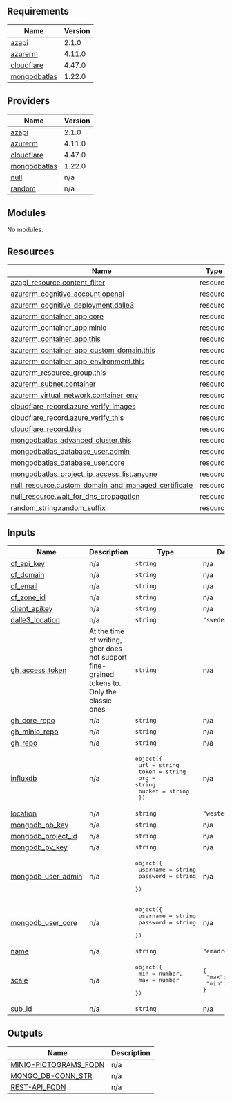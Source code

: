 <!-- BEGIN_TF_DOCS -->
## Requirements

| Name | Version |
|------|---------|
| <a name="requirement_azapi"></a> [azapi](#requirement\_azapi) | 2.1.0 |
| <a name="requirement_azurerm"></a> [azurerm](#requirement\_azurerm) | 4.11.0 |
| <a name="requirement_cloudflare"></a> [cloudflare](#requirement\_cloudflare) | 4.47.0 |
| <a name="requirement_mongodbatlas"></a> [mongodbatlas](#requirement\_mongodbatlas) | 1.22.0 |

## Providers

| Name | Version |
|------|---------|
| <a name="provider_azapi"></a> [azapi](#provider\_azapi) | 2.1.0 |
| <a name="provider_azurerm"></a> [azurerm](#provider\_azurerm) | 4.11.0 |
| <a name="provider_cloudflare"></a> [cloudflare](#provider\_cloudflare) | 4.47.0 |
| <a name="provider_mongodbatlas"></a> [mongodbatlas](#provider\_mongodbatlas) | 1.22.0 |
| <a name="provider_null"></a> [null](#provider\_null) | n/a |
| <a name="provider_random"></a> [random](#provider\_random) | n/a |

## Modules

No modules.

## Resources

| Name | Type |
|------|------|
| [azapi_resource.content_filter](https://registry.terraform.io/providers/Azure/azapi/2.1.0/docs/resources/resource) | resource |
| [azurerm_cognitive_account.openai](https://registry.terraform.io/providers/hashicorp/azurerm/4.11.0/docs/resources/cognitive_account) | resource |
| [azurerm_cognitive_deployment.dalle3](https://registry.terraform.io/providers/hashicorp/azurerm/4.11.0/docs/resources/cognitive_deployment) | resource |
| [azurerm_container_app.core](https://registry.terraform.io/providers/hashicorp/azurerm/4.11.0/docs/resources/container_app) | resource |
| [azurerm_container_app.minio](https://registry.terraform.io/providers/hashicorp/azurerm/4.11.0/docs/resources/container_app) | resource |
| [azurerm_container_app.this](https://registry.terraform.io/providers/hashicorp/azurerm/4.11.0/docs/resources/container_app) | resource |
| [azurerm_container_app_custom_domain.this](https://registry.terraform.io/providers/hashicorp/azurerm/4.11.0/docs/resources/container_app_custom_domain) | resource |
| [azurerm_container_app_environment.this](https://registry.terraform.io/providers/hashicorp/azurerm/4.11.0/docs/resources/container_app_environment) | resource |
| [azurerm_resource_group.this](https://registry.terraform.io/providers/hashicorp/azurerm/4.11.0/docs/resources/resource_group) | resource |
| [azurerm_subnet.container](https://registry.terraform.io/providers/hashicorp/azurerm/4.11.0/docs/resources/subnet) | resource |
| [azurerm_virtual_network.container_env](https://registry.terraform.io/providers/hashicorp/azurerm/4.11.0/docs/resources/virtual_network) | resource |
| [cloudflare_record.azure_verify_images](https://registry.terraform.io/providers/cloudflare/cloudflare/4.47.0/docs/resources/record) | resource |
| [cloudflare_record.azure_verify_this](https://registry.terraform.io/providers/cloudflare/cloudflare/4.47.0/docs/resources/record) | resource |
| [cloudflare_record.this](https://registry.terraform.io/providers/cloudflare/cloudflare/4.47.0/docs/resources/record) | resource |
| [mongodbatlas_advanced_cluster.this](https://registry.terraform.io/providers/mongodb/mongodbatlas/1.22.0/docs/resources/advanced_cluster) | resource |
| [mongodbatlas_database_user.admin](https://registry.terraform.io/providers/mongodb/mongodbatlas/1.22.0/docs/resources/database_user) | resource |
| [mongodbatlas_database_user.core](https://registry.terraform.io/providers/mongodb/mongodbatlas/1.22.0/docs/resources/database_user) | resource |
| [mongodbatlas_project_ip_access_list.anyone](https://registry.terraform.io/providers/mongodb/mongodbatlas/1.22.0/docs/resources/project_ip_access_list) | resource |
| [null_resource.custom_domain_and_managed_certificate](https://registry.terraform.io/providers/hashicorp/null/latest/docs/resources/resource) | resource |
| [null_resource.wait_for_dns_propagation](https://registry.terraform.io/providers/hashicorp/null/latest/docs/resources/resource) | resource |
| [random_string.random_suffix](https://registry.terraform.io/providers/hashicorp/random/latest/docs/resources/string) | resource |

## Inputs

| Name | Description | Type | Default | Required |
|------|-------------|------|---------|:--------:|
| <a name="input_cf_api_key"></a> [cf\_api\_key](#input\_cf\_api\_key) | n/a | `string` | n/a | yes |
| <a name="input_cf_domain"></a> [cf\_domain](#input\_cf\_domain) | n/a | `string` | n/a | yes |
| <a name="input_cf_email"></a> [cf\_email](#input\_cf\_email) | n/a | `string` | n/a | yes |
| <a name="input_cf_zone_id"></a> [cf\_zone\_id](#input\_cf\_zone\_id) | n/a | `string` | n/a | yes |
| <a name="input_client_apikey"></a> [client\_apikey](#input\_client\_apikey) | n/a | `string` | n/a | yes |
| <a name="input_dalle3_location"></a> [dalle3\_location](#input\_dalle3\_location) | n/a | `string` | `"swedencentral"` | no |
| <a name="input_gh_access_token"></a> [gh\_access\_token](#input\_gh\_access\_token) | At the time of writing, ghcr does not support fine-grained tokens to. Only the classic ones | `string` | n/a | yes |
| <a name="input_gh_core_repo"></a> [gh\_core\_repo](#input\_gh\_core\_repo) | n/a | `string` | n/a | yes |
| <a name="input_gh_minio_repo"></a> [gh\_minio\_repo](#input\_gh\_minio\_repo) | n/a | `string` | n/a | yes |
| <a name="input_gh_repo"></a> [gh\_repo](#input\_gh\_repo) | n/a | `string` | n/a | yes |
| <a name="input_influxdb"></a> [influxdb](#input\_influxdb) | n/a | <pre>object({<br/>    url    = string<br/>    token  = string<br/>    org    = string<br/>    bucket = string<br/>  })</pre> | n/a | yes |
| <a name="input_location"></a> [location](#input\_location) | n/a | `string` | `"westeurope"` | no |
| <a name="input_mongodb_pb_key"></a> [mongodb\_pb\_key](#input\_mongodb\_pb\_key) | n/a | `string` | n/a | yes |
| <a name="input_mongodb_project_id"></a> [mongodb\_project\_id](#input\_mongodb\_project\_id) | n/a | `string` | n/a | yes |
| <a name="input_mongodb_pv_key"></a> [mongodb\_pv\_key](#input\_mongodb\_pv\_key) | n/a | `string` | n/a | yes |
| <a name="input_mongodb_user_admin"></a> [mongodb\_user\_admin](#input\_mongodb\_user\_admin) | n/a | <pre>object({<br/>    username = string<br/>    password = string<br/>  })</pre> | n/a | yes |
| <a name="input_mongodb_user_core"></a> [mongodb\_user\_core](#input\_mongodb\_user\_core) | n/a | <pre>object({<br/>    username = string<br/>    password = string<br/>  })</pre> | n/a | yes |
| <a name="input_name"></a> [name](#input\_name) | n/a | `string` | `"emadrestapi"` | no |
| <a name="input_scale"></a> [scale](#input\_scale) | n/a | <pre>object({<br/>    min = number,<br/>    max = number<br/>  })</pre> | <pre>{<br/>  "max": 1,<br/>  "min": 1<br/>}</pre> | no |
| <a name="input_sub_id"></a> [sub\_id](#input\_sub\_id) | n/a | `string` | n/a | yes |

## Outputs

| Name | Description |
|------|-------------|
| <a name="output_MINIO-PICTOGRAMS_FQDN"></a> [MINIO-PICTOGRAMS\_FQDN](#output\_MINIO-PICTOGRAMS\_FQDN) | n/a |
| <a name="output_MONGO_DB-CONN_STR"></a> [MONGO\_DB-CONN\_STR](#output\_MONGO\_DB-CONN\_STR) | n/a |
| <a name="output_REST-API_FQDN"></a> [REST-API\_FQDN](#output\_REST-API\_FQDN) | n/a |
<!-- END_TF_DOCS -->